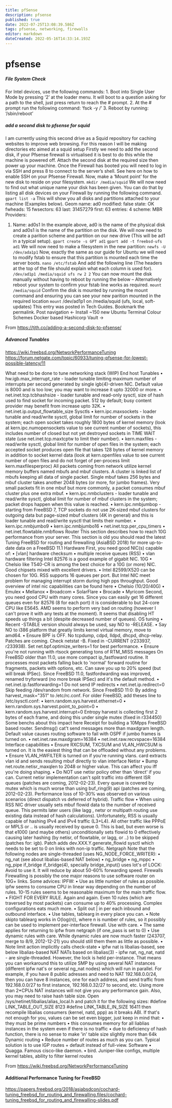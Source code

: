 ```yaml
---
title: pfSense
description: pfsense
published: true
date: 2022-07-25T13:08:39.586Z
tags: pfsense, networking, firewalls
editor: markdown
dateCreated: 2022-05-16T14:33:14.193Z
---
```


# pfsense

##### File System Check
For Intel devices, use the following commands:
	1. Boot into Single User Mode by pressing ‘2’ at the loader menu. It will boot to a question asking for a path to the shell, just press return to reach the # prompt.
	2. At the # prompt run the following command: ‘fsck -y /’
	3. Reboot by running: ‘/sbin/reboot’
  
##### add a second disk to pfsense for squid

I am currently using this second drive as a Squid repository for caching websites to improve web browsing. For this reason I will be making directories etc aimed at a squid setup
Firstly we need to add the second disk, if your Pfsense firewall is virtualised it is best to do this while the machine is powered off. Attach the second disk at the required size then power up your machine.
Once the Firewall has booted you will need to log in via SSH and press 8 to connect to the server’s shell. See here on how to enable SSH on your Pfsense Firewall.
Now, make a ‘Mount point’ for the new disk to reside on your filesystem.
`mkdir /media/squid`
We will now need to find out what unique name your disk has been given. You can do that by listing all disk devices on your Firewall by running the following command.
`gpart list -a`
This will show you all disks and partitions attached to your machine (Examples below).
Geom name: ad0
modified: false
state: OK
fwheads: 15
fwsectors: 63
last: 31457279
first: 63
entries: 4
scheme: MBR
Providers:
1. Name: ad0s1
In the example above, ad0 is the name of the physical disk and ad0s1 is the name of the partition on the disk. We will now need to create a parition scheme and partition on our new drive (This will be ad1 in a typical setup).
`gpart create -s GPT ad1`
`gpart add -t freebsd-ufs ad1`
We will now need to make a filesystem in the new partition:
`newfs -U /dev/ada1p1`
Now, exactly the same as our guide for Ubuntu we will need to modify fstab to ensure that this partition is mounted each time the server boots.
`nano /etc/fstab`
And add the following line (The headers at the top of the file should explain what each column is used for).
`/dev/ad1p1 /media/squid ufs rw 2 2`
You can now mount the disk manually without having to reboot by running the below – Alternatively reboot your system to confirm your fstab line works as required.
`mount /media/squid`
Confirm the disk is mounted by running the mount command and ensuring you can see your new parition mounted in the required location
`mount`
/dev/ad1p1 on /media/squid (ufs, local, soft-updates)
This entry was posted in Tech Guides. Bookmark the permalink.
Post navigation
← Install ~150 new Ubuntu Terminal Colour Schemes
Docker based Hashicorp Vault →

From <https://tjth.co/adding-a-second-disk-to-pfsense/> 

##### Advanced Tunables
https://wiki.freebsd.org/NetworkPerformanceTuning
https://forum.netgate.com/topic/60933/tuning-pfsense-for-lowest-possible-latency/11

What need to be done to tune networking stack (WIP)
End host
Tunables
	• hw.igb.max_interrupt_rate - loader tunable limiting maximum number of interrupts per second generated by single igb(4)-driven NIC. Default value is 8000 and is too low; you may want to increase it upto 32000 or more.
	• net.inet.tcp.tcbhashsize - loader tunable and read-only sysctl, size of hash used to find socket for incoming packet. 512 by default; busy content provider may benefit from increase upto 32K.
	• net.inet.ip.output_flowtable_size
Sysctls
	• kern.ipc.maxsockets - loader tunable and read/write sysctl, global limit for number of sockets in the system; each open socket takes roughly 1800 bytes of kernel memory (look at kern.ipc.numopensockets value to see current number of sockets), this includes number of closed but not yet destroyed sockets in TIME WAIT state (use net.inet.tcp.maxtcptw to limit their number).
	• kern.maxfiles - read/write sysctl, global limit for number of open files in the system; each accepted socket produces open file that takes 128 bytes of kernel memory in addition to socket kernel data (look at kern.openfiles value to see current number of open files and do not forget of per-process limit kern.maxfilesperproc)
All packets coming from network utilize kernel memory buffers named mbufs and mbuf clusters. A cluster is linked list of mbufs keeping all data of single packet. Single mbuf takes 256 bytes and mbuf cluster takes another 2048 bytes (or more, for jumbo frames). Very small packets fit in one mbuf but more commonly, a packet consumes mbuf cluster plus one extra mbuf.
	• kern.ipc.nmbclusters - loader tunable and read/write sysctl, global limit for number of mbuf clusters in the system; packet drops happen when this value is reached.
	• kern.ipc.nmbjumbop - starting from FreeBSD 7, TCP sockets do not use 2K-sized mbuf clusters for outgoing data but page-sized mbuf clusters (4K in general) and this is loader tunable and read/write sysctl that limits their number.
	• kern.ipc.nmbjumbo9
	• kern.ipc.nmbjumbo16
	• net.inet.tcp.per_cpu_timers
	• net.inet.flowtable.nmbflows
Router
This section describes how to reach 10G performance from your server.
This section is old you should read the latest Tuning FreeBSD for routing and firewalling (AsiaBSD 2018) for more up-to-date data on a FreeBSD 11.1
Hardware
First, you need good NIC(s) capable of:
	• [vlan] hardware checksum
	• multiple receive queues (RSS)
	• vlan hardware filtering
Intel 82576 is a good example of gigabit NIC.
10G
	• Chelsio like T540-CR is among the best choice for a 10G (or more) NIC. Good chipsets mixed with excellent drivers.
	• Intel 82599/X520 can be chosen for 10G. RSS supports 16 queues per port. But Intel NIC meet problem for managing interrupt storm during high pps throughput.
Good overview of intel nic capabilities can be found here
	• Chelsio (10/20/40G)
	• Emulex
	• Mellanox
	• Broadcom
	• SolarFlare
	• Brocade
	• Myricom
Second, you need good CPU with many cores. Since you can easily get 16 different queues even for 82576 (8 for each port) it is considerable to but 24-core CPU like E5645. AMD seems to perform very bad on routing (however I can't prove it with any tests at the moment).
It seems that disabling HT speeds up things a bit (despite decreased number of queues).
OS tuning
	• Recent -STABLE version should always be used, say NO to -RELEASE.
	• Say NO to i386 platform that greatly limits kernel virtual memory, move to amd64.
	• Ensure BPF is OFF. No tcpdump, cdpd, lldpd, dhcpd, dhcp-relay. Patches are coming. Check netstat -B.
Fixed in -CURRENT (r233937, r233938). Set net.bpf.optimize_writers=1 for best performance.
	• Ensure you're not running with rtsock generating tons of RTM_MISS messages
On FreeBSD older than 11.0, use more compact ip_fastfoward routine. It processes most packets falling back to 'normal' forward routine for fragments, packets with options, etc. Can save you up to 20% speed (but will break IPSec). Since FreeBSD 11.0, fastfordwarding was improved, renamed tryforward (no more break IPSec) and it's the default method.
	• net.inet.ip.fastforwarding=1
Do not send IP redirects
	• net.inet.ip.redirect=0
Skip feeding /dev/random from network. Since FreeBSD 11:0: By adding harvest_mask="351" to /etc/rc.conf. For older FreeBSD, add theses line to /etc/sysctl.conf:
	• kern.random.sys.harvest.ethernet=0
	• kern.random.sys.harvest.point_to_point=0
	• kern.random.sys.harvest.interrupt=0
Entropy harvest is collecting first 2 bytes of each frame, and doing this under single mutex (fixed in r334450) Some benchs about this impact here Receipt for building a 10Mpps FreeBSD based router.
Sendmsg() cat't send messages more than maxdgram length. Default value causes routing software to fail with OSPF if jumbo frames is turned on.
	• net.inet.raw.maxdgram=16384
	• net.inet.raw.recvspace=16384
Interface capabilities
	• Ensure RXCSUM, TXCSUM and VLAN_HWCSUM is turned on. It is the easiest thing that can be offloaded without any problems.
	• Ensure VLAN_HWFILTER is turned on if you're running vlans. card extracts vlan id and sends resulting mbuf directly to vlan interface
Netisr
	• Bump net.route.netisr_maxqlen to 2048 or higher value.
This can affect you iff you're doing shaping.
	• Do NOT use netisr policy other than 'direct' if you can.
Current netisr implementation can't split traffic into different ISR queues (patches are coming, 2012-02-23).
Every queue is covered by mutex which is much worse than using buf_ring(9) api (patches are coming, 2012-02-23).
Performance loss of 10-30% was observed on various scenarios (direct dispatch vs deferred of hybrid).
Traffic flow
	• When using RSS NIC driver usually sets mbuf flowid data to the number of received queue. This permits later users (like lagg , netsr or multipath routing use existing data instead of hash calculations).
Unfortunately, RSS is usually capable of hashing IPv4 and IPv4 traffic (L3+L4). All other traffic like PPPoE or MPLS or .. is usually received by queue 0.
This is bad, but even worse is that e1000 (and maybe others) unconditionally sets flowid to 0 effectively causing later hashing (by netisr, of flowtable, or lagg, or ..) to be skipped (patches for: igb).
Patch adds dev.XXX.Y.generate_flowid sysctl which needs to be set to 0 on links with non-ip traffic.
Netgraph
Note that the following nodes are single-threaded (uses NG_NODE_FORCE_WRITER):
	• ng_nat (see about libalias-based NAT below)
	• ng_bridge
	• ng_mppc
	• ng_pipe
if_bridge
if_bridge(4), specially bridge_input() uses lot's of LOCK: Avoid to use it. It will reduce by about 50-60% forwarding speed.
Firewalls
Firewalling is possibly the one major reasons to use software router on 10G+ links. Some advices:
IPFW:
	• Use as little number of rules as possible. ipfw seems to consume CPU in linear way depending on the number of rules. 10-15 rules seems to be reasonable maximum for the main traffic flow.
	• FIGHT FOR EVERY RULE. Again and again. Even 10 rules (which are traversed by most packets) can consume up to 40% processing. Complex configurations eats much more.
	• Split out | in per each inbound and outbound interface.
	• Use tables, tablearg in every place you can.
	• Note skipto tablearg works in O(log(n)), where n is number of rules, so it possibly can be used to implement per-interface firewall. Use with care.
	• The same applies for returning to ipfw from netgraph (if one_pass is set to 0)
	• Use dynamic rules with care. While dynamic rules are now much faster (243707, merge to 8/9, 2012-12-21) you should still them them as little as possible.
	• Note limit action implicitly calls check-state
	• ipfw nat is libalias-based, see below
libalias-based NAT
NATs based on libalias(3) - ipfw nat, ng_nat, natd - are single-threaded. However, the lock is held per-instance. That means you can workaround this to utilize SMP by using several NAT instances (different ipfw nat's or several ng_nat nodes) which will run in parallel. For example, if you have 8 public adresses and need to NAT 192.168.0.0/24, then you can have 8 instances, one for each address, and send traffic from 192.168.0.0/27 to first instance, 192.168.0.32/27 to second, etc. Using more than 2*CPUs NAT instances will not give you any performance gain.
Also, you may need to raise hash table size. Open /sys/netinet/libalias/alias_local.h and patch it for the following sizes:
 #define LINK_TABLE_OUT_SIZE        8123 
 #define LINK_TABLE_IN_SIZE         16411
then recompile libalias consumers (kernel, natd, ppp) as it breaks ABI. If that's not enough for you, values can be set even bigger, just keep in mind that:
	• they must be prime numbers
	• this consumes memory for all liablias instances in the system even if there is no traffic
	• due to deficiency of hash function, there is no sense to make 'in' table size slightly more than 64k
Dynamic routing
	• Reduce number of routes as much as you can. Typical solution is to use IGP routes + default instead of full-view.
Software
	• Quagga. Famous cisco-like daemon.
	• bird. Juniper-like configs, multiple kernel tables, ability to filter kernel routes

From <https://wiki.freebsd.org/NetworkPerformanceTuning> 

#### Additional Performance Tuning for FreeBSD
https://papers.freebsd.org/2018/asiabsdcon/cochard-tuning_freebsd_for_routing_and_firewalling.files/cochard-tuning_freebsd_for_routing_and_firewalling-slides.pdf


